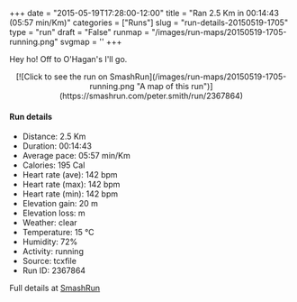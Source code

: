 +++
date = "2015-05-19T17:28:00-12:00"
title = "Ran 2.5 Km in 00:14:43 (05:57 min/Km)"
categories = ["Runs"]
slug = "run-details-20150519-1705"
type = "run"
draft = "False"
runmap = "/images/run-maps/20150519-1705-running.png"
svgmap = '<polyline points="43 100, 47 96, 52 86, 53 80, 50 79, 41 78, 38 56, 38 55, 62 8, 63 8, 63 3, 55 6, 55 0">'
+++

Hey ho! Off to O'Hagan's I'll go. 



<!--more-->

<center>
[![Click to see the run on SmashRun](/images/run-maps/20150519-1705-running.png "A map of this run")](https://smashrun.com/peter.smith/run/2367864)
</center>

#### Run details

* Distance: 2.5 Km
* Duration: 00:14:43
* Average pace: 05:57 min/Km
* Calories: 195 Cal
* Heart rate (ave): 142 bpm
* Heart rate (max): 142 bpm
* Heart rate (min): 142 bpm
* Elevation gain: 20 m
* Elevation loss:  m
* Weather: clear
* Temperature: 15 &deg;C
* Humidity: 72%
* Activity: running
* Source: tcxfile
* Run ID: 2367864

Full details at [SmashRun](https://smashrun.com/peter.smith/run/2367864)